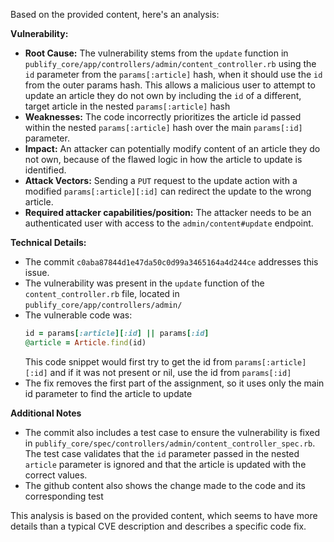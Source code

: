 Based on the provided content, here's an analysis:

**Vulnerability:**

*   **Root Cause:** The vulnerability stems from the `update` function in `publify_core/app/controllers/admin/content_controller.rb` using the `id` parameter from the `params[:article]` hash, when it should use the `id` from the outer params hash. This allows a malicious user to attempt to update an article they do not own by including the `id` of a different, target article in the nested `params[:article]` hash
*   **Weaknesses:** The code incorrectly prioritizes the article id passed within the nested `params[:article]` hash over the main `params[:id]` parameter.
*   **Impact:** An attacker can potentially modify content of an article they do not own, because of the flawed logic in how the article to update is identified.
*   **Attack Vectors:** Sending a `PUT` request to the update action with a modified `params[:article][:id]` can redirect the update to the wrong article.
*   **Required attacker capabilities/position:** The attacker needs to be an authenticated user with access to the `admin/content#update` endpoint.

**Technical Details:**

*   The commit `c0aba87844d1e47da50c0d99a3465164a4d244ce` addresses this issue.
*   The vulnerability was present in the `update` function of the `content_controller.rb` file, located in `publify_core/app/controllers/admin/`
*   The vulnerable code was:
    ```ruby
    id = params[:article][:id] || params[:id]
    @article = Article.find(id)
    ```
    This code snippet would first try to get the id from `params[:article][:id]` and if it was not present or nil, use the id from `params[:id]`
*   The fix removes the first part of the assignment, so it uses only the main id parameter to find the article to update

**Additional Notes**

*   The commit also includes a test case to ensure the vulnerability is fixed in `publify_core/spec/controllers/admin/content_controller_spec.rb`. The test case validates that the `id` parameter passed in the nested `article` parameter is ignored and that the article is updated with the correct values.
* The github content also shows the change made to the code and its corresponding test

This analysis is based on the provided content, which seems to have more details than a typical CVE description and describes a specific code fix.